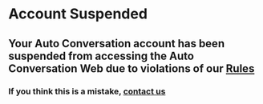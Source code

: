 # Account Suspended

## Your Auto Conversation account has been suspended from accessing the Auto Conversation Web due to violations of our [Rules](/rules)

### If you think this is a mistake, [contact us](mailto:autoconversationappeals@gmail.com)
